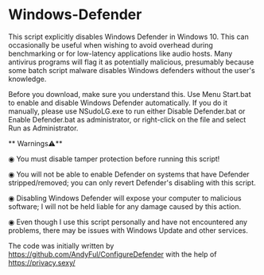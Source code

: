 # Windows-Defender

This script explicitly disables Windows Defender in Windows 10. This can occasionally be useful when wishing to avoid overhead during benchmarking or for low-latency applications like audio hosts. Many antivirus programs will flag it as potentially malicious, presumably because some batch script malware disables Windows defenders without the user's knowledge.

Before you download, make sure you understand this. Use Menu Start.bat to enable and disable Windows Defender automatically. If you do it manually, please use NSudoLG.exe to run either Disable Defender.bat or Enable Defender.bat as administrator, or right-click on the file and select Run as Administrator.

** Warnings⚠️**

◉ You must disable tamper protection before running this script!

◉ You will not be able to enable Defender on systems that have Defender stripped/removed; you can only revert Defender's disabling with this script.

◉ Disabling Windows Defender will expose your computer to malicious software; I will not be held liable for any damage caused by this action.

◉ Even though I use this script personally and have not encountered any problems, there may be issues with Windows Update and other services.



The code was initially written by https://github.com/AndyFul/ConfigureDefender with the help of https://privacy.sexy/
